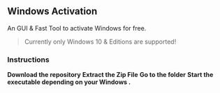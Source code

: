 ## Windows Activation
An GUI &amp; Fast Tool to activate Windows for free.
> Currently only Windows 10 & Editions are supported!

### Instructions
**Download the repository**
**Extract the Zip File**
**Go to the folder**
**Start the executable depending on your Windows .**
